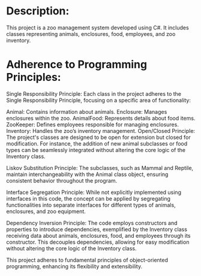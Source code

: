 # Description:
This project is a zoo management system developed using C#. It includes classes representing animals, enclosures, food, employees, and zoo inventory.

# Adherence to Programming Principles:
Single Responsibility Principle: Each class in the project adheres to the Single Responsibility Principle, focusing on a specific area of functionality:

Animal: Contains information about animals.
Enclosure: Manages enclosures within the zoo.
AnimalFood: Represents details about food items.
ZooKeeper: Defines employees responsible for managing enclosures.
Inventory: Handles the zoo’s inventory management.
Open/Closed Principle: The project's classes are designed to be open for extension but closed for modification. For instance, the addition of new animal subclasses or food types can be seamlessly integrated without altering the core logic of the Inventory class.

Liskov Substitution Principle: The subclasses, such as Mammal and Reptile, maintain interchangeability with the Animal class object, ensuring consistent behavior throughout the program.

Interface Segregation Principle: While not explicitly implemented using interfaces in this code, the concept can be applied by segregating functionalities into separate interfaces for different types of animals, enclosures, and zoo equipment.

Dependency Inversion Principle: The code employs constructors and properties to introduce dependencies, exemplified by the Inventory class receiving data about animals, enclosures, food, and employees through its constructor. This decouples dependencies, allowing for easy modification without altering the core logic of the Inventory class.

This project adheres to fundamental principles of object-oriented programming, enhancing its flexibility and extensibility.
